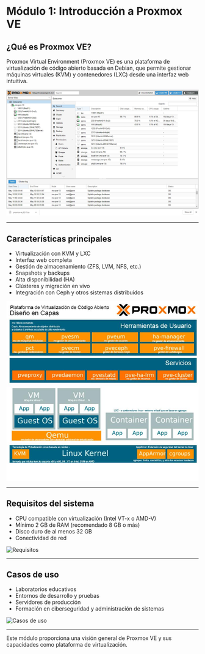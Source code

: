 
# Módulo 1: Introducción a Proxmox VE

## ¿Qué es Proxmox VE?
Proxmox Virtual Environment (Proxmox VE) es una plataforma de virtualización de código abierto basada en Debian, que permite gestionar máquinas virtuales (KVM) y contenedores (LXC) desde una interfaz web intuitiva.

![Proxmox Dashboard](images/Proxmox-VE-6.2-Dashboard.jpg)

---

## Características principales
- Virtualización con KVM y LXC
- Interfaz web completa
- Gestión de almacenamiento (ZFS, LVM, NFS, etc.)
- Snapshots y backups
- Alta disponibilidad (HA)
- Clústeres y migración en vivo
- Integración con Ceph y otros sistemas distribuidos

![Características](images/caracteristicas-proxmox.jpg)

---

## Requisitos del sistema
- CPU compatible con virtualización (Intel VT-x o AMD-V)
- Mínimo 2 GB de RAM (recomendado 8 GB o más)
- Disco duro de al menos 32 GB
- Conectividad de red

![Requisitos](images/requisitos.png)

---

## Casos de uso
- Laboratorios educativos
- Entornos de desarrollo y pruebas
- Servidores de producción
- Formación en ciberseguridad y administración de sistemas

![Casos de uso](images/casos_uso.png)

---

Este módulo proporciona una visión general de Proxmox VE y sus capacidades como plataforma de virtualización.
